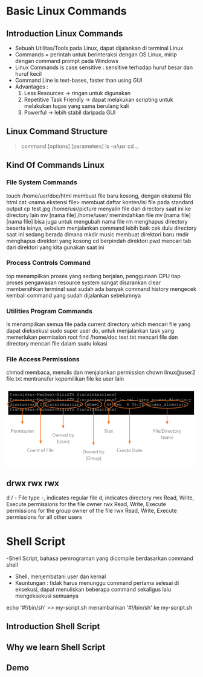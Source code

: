 # Basic Linux Commands

## Introduction Linux Commands

- Sebuah Utilitas/Tools pada Linux, dapat dijalankan di terminal Linux
- Commands = perintah untuk berinteraksi dengan OS Linux, mirip dengan command prompt pada Windows
- Linux Commands is case sensitive : sensitive terhadap huruf besar dan huruf kecil
- Command Line is text-bases, faster than using GUI
- Advantages :
    1. Less Resources -> ringan untuk digunakan
    2. Repetitive Task Friendly -> dapat melakukan scripting untuk melakukan tugas yang sama berulang kali
    3. Powerful -> lebih stabil daripada GUI

## Linux Command Structure

> command [options] [parameters]
ls -a/usr
cd ..

## Kind Of Commands Linux

### File System Commands
touch /home/usr/doc/html
    membuat file baru kosong, dengan ekstensi file html 
cat <nama.ekstensi file>
    membuat daftar konten/isi file pada standard output
cp test.jpg /home/usr/picture
    menyalin file dari directory saat ini ke directory lain
mv [nama file] /home/user/
    memindahkan file
mv [nama file] [nama file]
    bisa juga untuk mengubah nama file
rm
    menghapus directory beserta isinya, sebelum menjalankan command lebih baik cek dulu directory saat ini sedang berada dimana
mkdir music
    membuat direktori baru
rmdir
    menghapus direktori yang kosong
cd
    berpindah direktori
pwd
    mencari tab dari direktori yang kita gunakan saat ini

### Process Controls Command
top
    menampilkan proses yang sedang berjalan, penggunaan CPU tiap proses
    pengawasan resource system sangat disarankan
clear
    membersihkan terminal saat sudah ada banyak command
history
    mengecek kembali command yang sudah dijalankan sebelumnya

### Utilities Program Commands
ls
    menampilkan semua file pada current directory
which
    mencari file yang dapat dieksekusi
sudo
    super user do, untuk menjalankan task yang memerlukan permission root
find /home/doc test.txt
    mencari file dan directory
    mencari file dalam suatu lokasi

### File Access Permissions
chmod
    membaca, menulis dan menjalankan permission
chown linux@user2 file.txt
    mentransfer kepemilikan file ke user lain

![output1](./screenshots/output1.png)

## drwx rwx rwx

d / -   File type
        -, indicates regular file
        d, indicates directory
rwx     Read, Write, Execute permissions for the file owner
rwx     Read, Write, Execute permissions for the group owner of the file
rwx     Read, Write, Execute permissions for all other users


# Shell Script
-Shell Script, bahasa pemrograman yang dicompile berdasarkan command shell
- Shell, menjembatani user dan kernal
- Keuntungan : tidak harus menunggu command pertama selesai di eksekusi, dapat menuliskan beberapa command sekaligus lalu mengeksekusi semuanya

echo '#!/bin/sh' >> my-script.sh
menambahkan '#!/bin/sh' ke my-script.sh

## Introduction Shell Script
## Why we learn Shell Script
## Demo
